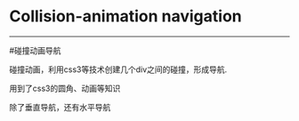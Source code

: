 # Collision-animation navigation
<hr>
#碰撞动画导航
<p>碰撞动画，利用css3等技术创建几个div之间的碰撞，形成导航.</p>
<p>用到了css3的圆角、动画等知识</p>
<p>除了垂直导航，还有水平导航</p>
